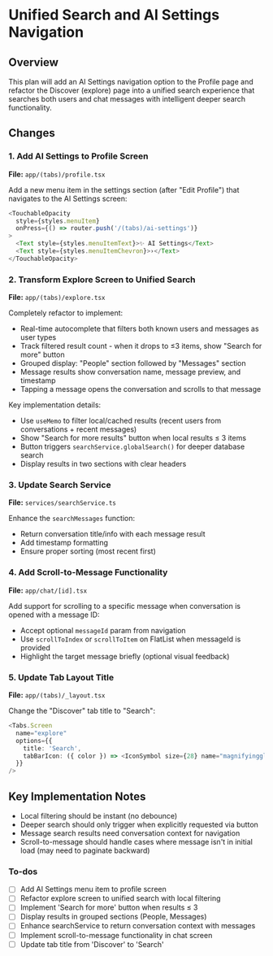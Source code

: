 <!-- fb3e5d94-cbb2-4032-b387-80a683f1a1ba 153b6bc6-db64-4366-b00d-ad048c1ef366 -->
# Unified Search and AI Settings Navigation

## Overview

This plan will add an AI Settings navigation option to the Profile page and refactor the Discover (explore) page into a unified search experience that searches both users and chat messages with intelligent deeper search functionality.

## Changes

### 1. Add AI Settings to Profile Screen

**File:** `app/(tabs)/profile.tsx`

Add a new menu item in the settings section (after "Edit Profile") that navigates to the AI Settings screen:

```typescript
<TouchableOpacity
  style={styles.menuItem}
  onPress={() => router.push('/(tabs)/ai-settings')}
>
  <Text style={styles.menuItemText}>✨ AI Settings</Text>
  <Text style={styles.menuItemChevron}>›</Text>
</TouchableOpacity>
```

### 2. Transform Explore Screen to Unified Search

**File:** `app/(tabs)/explore.tsx`

Completely refactor to implement:

- Real-time autocomplete that filters both known users and messages as user types
- Track filtered result count - when it drops to ≤3 items, show "Search for more" button
- Grouped display: "People" section followed by "Messages" section
- Message results show conversation name, message preview, and timestamp
- Tapping a message opens the conversation and scrolls to that message

Key implementation details:

- Use `useMemo` to filter local/cached results (recent users from conversations + recent messages)
- Show "Search for more results" button when local results ≤ 3 items
- Button triggers `searchService.globalSearch()` for deeper database search
- Display results in two sections with clear headers

### 3. Update Search Service

**File:** `services/searchService.ts`

Enhance the `searchMessages` function:

- Return conversation title/info with each message result
- Add timestamp formatting
- Ensure proper sorting (most recent first)

### 4. Add Scroll-to-Message Functionality

**File:** `app/chat/[id].tsx`

Add support for scrolling to a specific message when conversation is opened with a message ID:

- Accept optional `messageId` param from navigation
- Use `scrollToIndex` or `scrollToItem` on FlatList when messageId is provided
- Highlight the target message briefly (optional visual feedback)

### 5. Update Tab Layout Title

**File:** `app/(tabs)/_layout.tsx`

Change the "Discover" tab title to "Search":

```typescript
<Tabs.Screen
  name="explore"
  options={{
    title: 'Search',
    tabBarIcon: ({ color }) => <IconSymbol size={28} name="magnifyingglass" color={color} />,
  }}
/>
```

## Key Implementation Notes

- Local filtering should be instant (no debounce)
- Deeper search should only trigger when explicitly requested via button
- Message search results need conversation context for navigation
- Scroll-to-message should handle cases where message isn't in initial load (may need to paginate backward)

### To-dos

- [ ] Add AI Settings menu item to profile screen
- [ ] Refactor explore screen to unified search with local filtering
- [ ] Implement 'Search for more' button when results ≤ 3
- [ ] Display results in grouped sections (People, Messages)
- [ ] Enhance searchService to return conversation context with messages
- [ ] Implement scroll-to-message functionality in chat screen
- [ ] Update tab title from 'Discover' to 'Search'